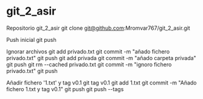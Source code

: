 # git_2_asir

Repositorio git_2_asir
	git clone git@github.com:Mromvar767/git_2_asir.git

Push inicial
	git push

Ignorar archivos
	git add privado.txt
	git commit -m "añado fichero privado.txt"
	git push
	git add privada
	git commit -m "añado carpeta privada"
	git push
	git rm --cached privado.txt
	git commit -m "ignoro fichero privado.txt"
	git push

Añadir fichero '1.txt' y tag v0.1
	git tag v0.1
	git add 1.txt
	git commit -m "Añado fichero 1.txt y tag v0.1"
	git push
	git push --tags

